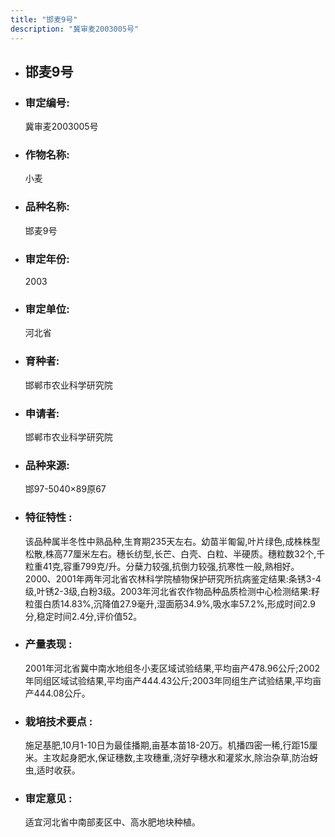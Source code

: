 ```yaml
---
title: "邯麦9号"
description: "冀审麦2003005号"
---
```

* ## 邯麦9号
* ###  审定编号:  
   冀审麦2003005号

*  ### 作物名称:  
   小麦

*   ###  品种名称: 
    邯麦9号

*   ### 审定年份: 
    2003

*   ### 审定单位:  
    河北省

*   ### 育种者:  
    邯郸市农业科学研究院

*   ### 申请者:  
    邯郸市农业科学研究院

*   ### 品种来源:  
    邯97-5040×89原67

*   ### 特征特性 : 
    该品种属半冬性中熟品种,生育期235天左右。幼苗半匍匐,叶片绿色,成株株型松散,株高77厘米左右。穗长纺型,长芒、白壳、白粒、半硬质。穗粒数32个,千粒重41克,容重799克/升。分蘖力较强,抗倒力较强,抗寒性一般,熟相好。2000、2001年两年河北省农林科学院植物保护研究所抗病鉴定结果:条锈3-4级,叶锈2-3级,白粉3级。2003年河北省农作物品种品质检测中心检测结果:籽粒蛋白质14.83%,沉降值27.9毫升,湿面筋34.9%,吸水率57.2%,形成时间2.9分,稳定时间2.4分,评价值52。

*   ### 产量表现 : 
    2001年河北省冀中南水地组冬小麦区域试验结果,平均亩产478.96公斤;2002年同组区域试验结果,平均亩产444.43公斤;2003年同组生产试验结果,平均亩产444.08公斤。

*   ### 栽培技术要点 : 
    施足基肥,10月1-10日为最佳播期,亩基本苗18-20万。机播四密一稀,行距15厘米。主攻起身肥水,保证穗数,主攻穗重,浇好孕穗水和灌浆水,除治杂草,防治蚜虫,适时收获。

*   ### 审定意见 : 
    适宜河北省中南部麦区中、高水肥地块种植。
